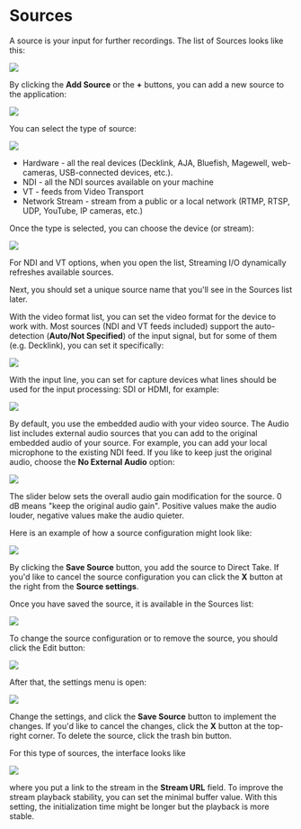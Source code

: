 # Sources

A source is your input for further recordings. The list of Sources looks like this:

![](.gitbook/assets/左边栏.png)

By clicking the **Add Source** or the **+** buttons, you can add a new source to the application:

![](.gitbook/assets/左边栏设置.png)

You can select the type of source:

![](.gitbook/assets/源类别.png)

* Hardware - all the real devices (Decklink, AJA, Bluefish, Magewell, web-cameras, USB-connected devices, etc.).
* NDI - all the NDI sources available on your machine
* VT - feeds from Video Transport
* Network Stream - stream from a public or a local network (RTMP, RTSP, UDP, YouTube, IP cameras, etc.)

Once the type is selected, you can choose the device (or stream):

![](https://2640386862-files.gitbook.io/\~/files/v0/b/gitbook-legacy-files/o/assets%2F-MWeDSPKGN0gVp2Gooat%2F-MXGfIUdqxTo3qjQvRhl%2F-MXGmweIw4FWfTUnSIQY%2Fimage.png?alt=media\&token=daab19e4-e302-44fa-a7d8-1abb801811fb)

For NDI and VT options, when you open the list, Streaming I/O dynamically refreshes available sources.

Next, you should set a unique source name that you'll see in the Sources list later.

With the video format list, you can set the video format for the device to work with. Most sources (NDI and VT feeds included) support the auto-detection (**Auto/Not Specified**) of the input signal, but for some of them (e.g. Decklink), you can set it specifically:

![](https://2640386862-files.gitbook.io/\~/files/v0/b/gitbook-legacy-files/o/assets%2F-MWeDSPKGN0gVp2Gooat%2F-MXGfIUdqxTo3qjQvRhl%2F-MXGo9XtWLxghxrkHeiO%2Fimage.png?alt=media\&token=1766f475-aa8c-4e13-9388-b4dd89268b2b)

With the input line, you can set for capture devices what lines should be used for the input processing: SDI or HDMI, for example:

![](https://2640386862-files.gitbook.io/\~/files/v0/b/gitbook-legacy-files/o/assets%2F-MWeDSPKGN0gVp2Gooat%2F-MXGfIUdqxTo3qjQvRhl%2F-MXGocn94JPw6U75q7jC%2Fimage.png?alt=media\&token=7c80c7af-1962-4778-af47-cf2e3faaa5f1)

By default, you use the embedded audio with your video source. The Audio list includes external audio sources that you can add to the original embedded audio of your source. For example, you can add your local microphone to the existing NDI feed. If you like to keep just the original audio, choose the **No External Audio** option:

![](https://2640386862-files.gitbook.io/\~/files/v0/b/gitbook-legacy-files/o/assets%2F-MWeDSPKGN0gVp2Gooat%2F-MXGfIUdqxTo3qjQvRhl%2F-MXGpHoSx32v6MM0Tc-\_%2Fimage.png?alt=media\&token=f702103e-8718-460a-9b2a-e5531088636b)

The slider below sets the overall audio gain modification for the source. 0 dB means "keep the original audio gain". Positive values make the audio louder, negative values make the audio quieter.

Here is an example of how a source configuration might look like:

![](.gitbook/assets/左边栏设置.png)

By clicking the **Save Source** button, you add the source to Direct Take. If you'd like to cancel the source configuration you can click the **X** button at the right from the **Source settings**.

Once you have saved the source, it is available in the Sources list:

![](<.gitbook/assets/画板 2 副本 7@4x.png>)

To change the source configuration or to remove the source, you should click the Edit button:

![](.gitbook/assets/微信截图\_20231101151445.png)

After that, the settings menu is open:

![](https://2640386862-files.gitbook.io/\~/files/v0/b/gitbook-legacy-files/o/assets%2F-MWeDSPKGN0gVp2Gooat%2F-MXGfIUdqxTo3qjQvRhl%2F-MXGrTBT8OEdHtFDtqtu%2Fimage.png?alt=media\&token=3eee1e07-0c43-4f1e-9895-6d503d8b9425)

Change the settings, and click the **Save Source** button to implement the changes. If you'd like to cancel the changes, click the **X** button at the top-right corner. To delete the source, click the trash bin button.

For this type of sources, the interface looks like

![](https://2640386862-files.gitbook.io/\~/files/v0/b/gitbook-legacy-files/o/assets%2F-MWeDSPKGN0gVp2Gooat%2F-Mb1Ygp95jFUaA9sdWXK%2F-Mb1acb8JWMc\_Lo8pPZi%2Fimage.png?alt=media\&token=3dc56915-0af2-4b49-9619-721ec68b3115)

where you put a link to the stream in the **Stream URL** field. To improve the stream playback stability, you can set the minimal buffer value. With this setting, the initialization time might be longer but the playback is more stable.

